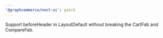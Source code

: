 ```yaml
---
'@graphcommerce/next-ui': patch
---
```


Support beforeHeader in LayoutDefault without breaking the CartFab and CompareFab.
